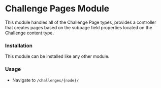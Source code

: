 # Challenge Pages Module
This module handles all of the Challenge Page types, provides a controller that creates pages based on the subpage field properties located on the Challenge content type.

### Installation
This module can be installed like any other module.


### Usage
* Navigate to `/challenges/{node}/`

